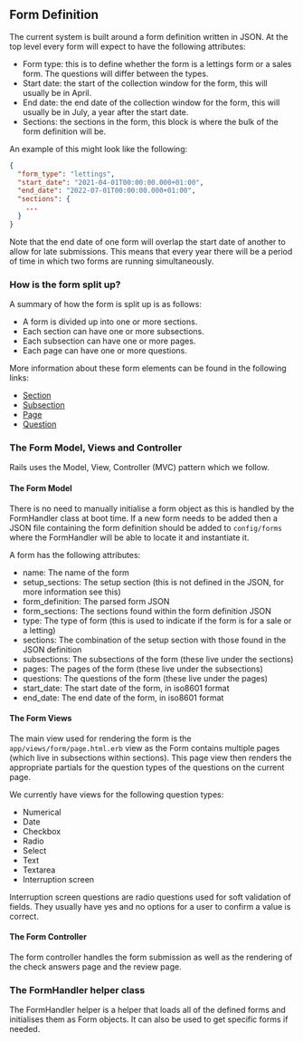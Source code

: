## Form Definition

The current system is built around a form definition written in JSON. At the top level every form will expect to have the following attributes:

- Form type: this is to define whether the form is a lettings form or a sales form. The questions will differ between the types.
- Start date: the start of the collection window for the form, this will usually be in April.
- End date: the end date of the collection window for the form, this will usually be in July, a year after the start date.
- Sections: the sections in the form, this block is where the bulk of the form definition will be.

An example of this might look like the following:
```JSON
{ 
  "form_type": "lettings",
  "start_date": "2021-04-01T00:00:00.000+01:00",
  "end_date": "2022-07-01T00:00:00.000+01:00",
  "sections": {
    ... 
  }
}
```

Note that the end date of one form will overlap the start date of another to allow for late submissions. This means that every year there will be a period of time in which two forms are running simultaneously.

### How is the form split up?

A summary of how the form is split up is as follows:

- A form is divided up into one or more sections. 
- Each section can have one or more subsections. 
- Each subsection can have one or more pages. 
- Each page can have one or more questions.

More information about these form elements can be found in the following links:

- [Section](docs/form/section.md)
- [Subsection](docs/form/subsection.md)
- [Page](docs/form/page.md)
- [Question](docs/form/question.md)

### The Form Model, Views and Controller

Rails uses the Model, View, Controller (MVC) pattern which we follow.

#### The Form Model

There is no need to manually initialise a form object as this is handled by the FormHandler class at boot time. If a new form needs to be added then a JSON file containing the form definition should be added to `config/forms` where the FormHandler will be able to locate it and instantiate it.

A form has the following attributes:

- name: The name of the form
- setup_sections: The setup section (this is not defined in the JSON, for more information see this)
- form_definition: The parsed form JSON
- form_sections: The sections found within the form definition JSON
- type: The type of form (this is used to indicate if the form is for a sale or a letting)
- sections: The combination of the setup section with those found in the JSON definition
- subsections: The subsections of the form (these live under the sections)
- pages: The pages of the form (these live under the subsections)
- questions: The questions of the form (these live under the pages)
- start_date: The start date of the form, in iso8601 format
- end_date: The end date of the form, in iso8601 format


#### The Form Views

The main view used for rendering the form is the `app/views/form/page.html.erb` view as the Form contains multiple pages (which live in subsections within sections). This page view then renders the appropriate partials for the question types of the questions on the current page.

We currently have views for the following question types:
- Numerical
- Date
- Checkbox
- Radio
- Select
- Text
- Textarea
- Interruption screen

Interruption screen questions are radio questions used for soft validation of fields. They usually have yes and no options for a user to confirm a value is correct.

#### The Form Controller

The form controller handles the form submission as well as the rendering of the check answers page and the review page.

### The FormHandler helper class

The FormHandler helper is a helper that loads all of the defined forms and initialises them as Form objects. It can also be used to get specific forms if needed.

